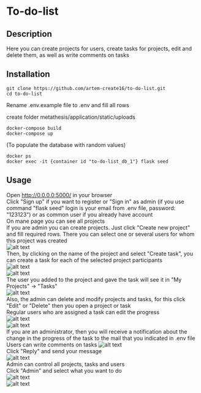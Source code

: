 # To-do-list
## Description
Here you can create projects for users, create tasks for projects, edit and delete them, as well as write comments on tasks
## Installation
```
git clone https://github.com/artem-create16/to-do-list.git
cd to-do-list
```
Rename .env.example file to .env and fill all rows

create folder metathesis/application/static/uploads
```
docker-compose build
docker-compose up
```

(To populate the database with random values)

```
docker ps
docker exec -it {container id "to-do-list_db_1"} flask seed 
```
## Usage
Open http://0.0.0.0:5000/ in your browser <br />
Click "Sign up" if you want to register or "Sign in" as admin (if you use command "flask seed" login is your email from .env file, password: "123123") or as common user if you already have account <br />
On mane page you can see all projects <br />
If you are admin you can create projects. Just click "Create new project" and fill required rows. There you can select one or several users for whom this project was created <br />
![alt text](https://github.com/artem-create16/to-do-list/blob/master/asserts/images/create-proj.png?raw=true) <br />
Then, by clicking on the name of the project and select "Create task", you can create a task for each of the selected project participants <br />
![alt text](https://github.com/artem-create16/to-do-list/blob/master/asserts/images/create_task.png?raw=true) <br />
![alt text](https://github.com/artem-create16/to-do-list/blob/master/asserts/images/create_task2.png?raw=true) <br />
The user you added to the project and gave the task will see it in "My Projects" -> "Tasks" <br />
![alt text](https://github.com/artem-create16/to-do-list/blob/master/asserts/images/user_proj.png?raw=true) <br />
Also, the admin can delete and modify projects and tasks, for this click "Edit" or "Delete" then you open a project or task <br />
Regular users who are assigned a task can edit the progress <br />
![alt text](https://github.com/artem-create16/to-do-list/blob/master/asserts/images/edit_status.png?raw=true) <br />
![alt text](https://github.com/artem-create16/to-do-list/blob/master/asserts/images/edit_status2.png?raw=true) <br />
If you are an administrator, then you will receive a notification about the change in the progress of the task to the mail that you indicated in .env file
Users can write comments on tasks 
![alt text](https://github.com/artem-create16/to-do-list/blob/master/asserts/images/comments.png?raw=true) <br />
Click "Reply" and send your message <br />
![alt text](https://github.com/artem-create16/to-do-list/blob/master/asserts/images/comments2.png?raw=true) <br />
Admin can control all projects, tasks and users <br />
Click "Admin" and select what you want to do <br />
![alt text](https://github.com/artem-create16/to-do-list/blob/master/asserts/images/admin.png?raw=true) <br />
![alt text](https://github.com/artem-create16/to-do-list/blob/master/asserts/images/admin2.png?raw=true) <br />
